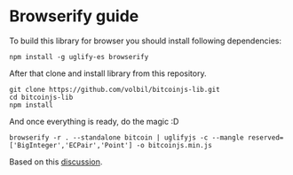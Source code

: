 # Browserify guide

To build this library for browser you should install following dependencies:

```
npm install -g uglify-es browserify
```

After that clone and install library from this repository.

```
git clone https://github.com/volbil/bitcoinjs-lib.git
cd bitcoinjs-lib
npm install
```

And once everything is ready, do the magic :D

```
browserify -r . --standalone bitcoin | uglifyjs -c --mangle reserved=['BigInteger','ECPair','Point'] -o bitcoinjs.min.js
```

Based on this [discussion](https://github.com/bitcoinjs/bitcoinjs-lib/issues/965).

